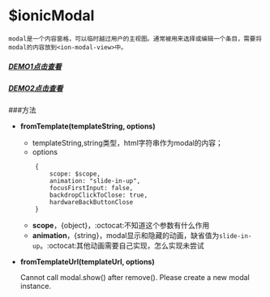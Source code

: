 # $ionicModal

    modal是一个内容窗格，可以临时越过用户的主视图。通常被用来选择或编辑一个条目，需要将modal的内容放到<ion-modal-view>中。
    
##### [DEMO1点击查看](http://xinhualufang-org.github.io/ionic/Components-Modal/demo1.html)

##### [DEMO2点击查看](http://xinhualufang-org.github.io/ionic/Components-Modal/demo2.html)

###方法

* **fromTemplate(templateString, options)**
    * templateString,string类型，html字符串作为modal的内容；
    * options
    ```
        {
            scope: $scope,
            animation: "slide-in-up",
            focusFirstInput: false,
            backdropClickToClose: true,
            hardwareBackButtonClose
        }
    ```
    
    * **scope**，{object}，:octocat:不知道这个参数有什么作用
    * **animation**，{string}，modal显示和隐藏的动画，缺省值为`slide-in-up`。:octocat:其他动画需要自己实现，怎么实现未尝试
    


* **fromTemplateUrl(templateUrl, options)**


    Cannot call modal.show() after remove(). Please create a new modal instance.
